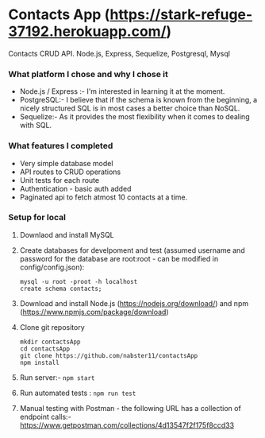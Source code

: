 # Contacts App (https://stark-refuge-37192.herokuapp.com/)
Contacts CRUD API. Node.js, Express, Sequelize, Postgresql, Mysql

### What platform I chose and why I chose it

* Node.js / Express :- I'm interested in learning it at the moment.
* PostgreSQL:- I believe that if the schema is known from the beginning, a nicely structured SQL is in most cases a better choice than NoSQL.
* Sequelize:- As it provides the most flexibility when it comes to dealing with SQL.

### What features I completed

* Very simple database model
* API routes to CRUD operations
* Unit tests for each route
* Authentication - basic auth added
* Paginated api to fetch atmost 10 contacts at a time.

### Setup for local

1. Downlaod and install MySQL 

2. Create databases for develpoment and test (assumed username and password for the database are root:root - can be modified in config/config.json):
    ```
    mysql -u root -proot -h localhost
    create schema contacts;
    ```
3. Download and install Node.js (https://nodejs.org/download/) and npm (https://www.npmjs.com/package/download)

4. Clone git repository
   ```
   mkdir contactsApp
   cd contactsApp
   git clone https://github.com/nabster11/contactsApp
   npm install
   ```
5. Run server:- 
   ``` npm start ```

6. Run automated tests : 
   ``` npm run test ```

7. Manual testing with Postman - the following URL has a collection of endpoint calls:-
https://www.getpostman.com/collections/4d13547f2f175f8ccd33
